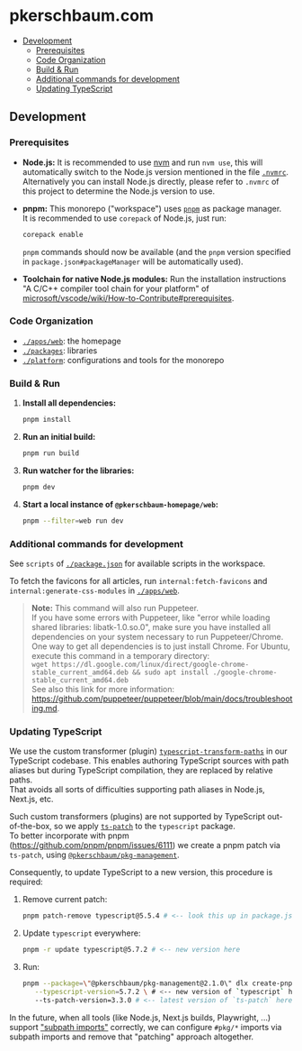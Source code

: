 # pkerschbaum.com <!-- omit in toc -->

- [Development](#development)
  - [Prerequisites](#prerequisites)
  - [Code Organization](#code-organization)
  - [Build \& Run](#build--run)
  - [Additional commands for development](#additional-commands-for-development)
  - [Updating TypeScript](#updating-typescript)

## Development

### Prerequisites

- **Node.js:** It is recommended to use [nvm](https://github.com/nvm-sh/nvm) and run `nvm use`, this will automatically switch to the Node.js version mentioned in the file [`.nvmrc`](./.nvmrc).  
   Alternatively you can install Node.js directly, please refer to `.nvmrc` of this project to determine the Node.js version to use.
- **pnpm:** This monorepo ("workspace") uses [`pnpm`](https://pnpm.io/) as package manager.  
  It is recommended to use `corepack` of Node.js, just run:

  ```sh
  corepack enable
  ```

  `pnpm` commands should now be available (and the `pnpm` version specified in `package.json#packageManager` will be automatically used).

- **Toolchain for native Node.js modules:** Run the installation instructions "A C/C++ compiler tool chain for your platform" of [microsoft/vscode/wiki/How-to-Contribute#prerequisites](https://github.com/microsoft/vscode/wiki/How-to-Contribute#prerequisites).

### Code Organization

- [`./apps/web`](./apps/web): the homepage
- [`./packages`](./packages): libraries
- [`./platform`](./platform): configurations and tools for the monorepo

### Build & Run

1. **Install all dependencies:**

   ```sh
   pnpm install
   ```

1. **Run an initial build:**

   ```sh
   pnpm run build
   ```

1. **Run watcher for the libraries:**

   ```sh
   pnpm dev
   ```

1. **Start a local instance of `@pkerschbaum-homepage/web`:**

   ```sh
   pnpm --filter=web run dev
   ```

### Additional commands for development

See `scripts` of [`./package.json`](./package.json) for available scripts in the workspace.

To fetch the favicons for all articles, run `internal:fetch-favicons` and `internal:generate-css-modules` in [`./apps/web`](./apps/web).

> **Note:** This command will also run Puppeteer.  
> If you have some errors with Puppeteer, like "error while loading shared libraries: libatk-1.0.so.0", make sure you have installed all dependencies on your system necessary to run Puppeteer/Chrome.  
> One way to get all dependencies is to just install Chrome. For Ubuntu, execute this command in a temporary directory:  
> `wget https://dl.google.com/linux/direct/google-chrome-stable_current_amd64.deb && sudo apt install ./google-chrome-stable_current_amd64.deb`  
> See also this link for more information: <https://github.com/puppeteer/puppeteer/blob/main/docs/troubleshooting.md>.

### Updating TypeScript

We use the custom transformer (plugin) [`typescript-transform-paths`](https://github.com/LeDDGroup/typescript-transform-paths) in our TypeScript codebase. This enables authoring TypeScript sources with path aliases but during TypeScript compilation, they are replaced by relative paths.  
That avoids all sorts of difficulties supporting path aliases in Node.js, Next.js, etc.

Such custom transformers (plugins) are not supported by TypeScript out-of-the-box, so we apply [`ts-patch`](https://github.com/nonara/ts-patch) to the `typescript` package.  
To better incorporate with pnpm (<https://github.com/pnpm/pnpm/issues/6111>) we create a pnpm patch via `ts-patch`, using [`@pkerschbaum/pkg-management`](https://www.npmjs.com/package/@pkerschbaum/pkg-management).

Consequently, to update TypeScript to a new version, this procedure is required:

1. Remove current patch:

   ```bash
   pnpm patch-remove typescript@5.5.4 # <-- look this up in package.json#pnpm.patchedDependencies
   ```

1. Update `typescript` everywhere:

   ```bash
   pnpm -r update typescript@5.7.2 # <-- new version here
   ```

1. Run:

   ```bash
   pnpm --package=\"@pkerschbaum/pkg-management@2.1.0\" dlx create-pnpm-patch-via-ts-patch \
      --typescript-version=5.7.2 \ # <-- new version of `typescript` here
      --ts-patch-version=3.3.0 # <-- latest version of `ts-patch` here
   ```

In the future, when all tools (like Node.js, Next.js builds, Playwright, ...) support ["subpath imports"](https://nodejs.org/api/packages.html#subpath-imports) correctly, we can configure `#pkg/*` imports via subpath imports and remove that "patching" approach altogether.
